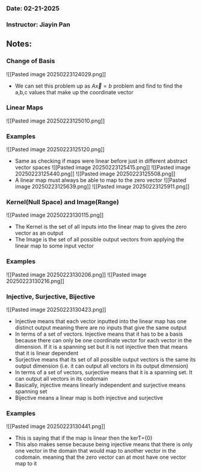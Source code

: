 ### Date: 02-21-2025
### Instructor: Jiayin Pan


## Notes:
### Change of Basis
![[Pasted image 20250223124029.png]]
- We can set this problem up as $A\vec{x}=b$ problem and find to find the a,b,c values that make up the coordinate vector

### Linear Maps
![[Pasted image 20250223125010.png]]

### Examples
![[Pasted image 20250223125120.png]]
- Same as checking if maps were linear before just in different abstract vector spaces
![[Pasted image 20250223125415.png]]
![[Pasted image 20250223125440.png]]
![[Pasted image 20250223125508.png]]
- A linear map must always be able to map to the zero vector
![[Pasted image 20250223125639.png]]
![[Pasted image 20250223125911.png]]

### Kernel(Null Space) and Image(Range)
![[Pasted image 20250223130115.png]]
 - The Kernel is the set of all inputs into the linear map to gives the zero vector as an output
 - The Image is the set of all possible output vectors from applying the linear map to some input vector 
### Examples
![[Pasted image 20250223130206.png]]
![[Pasted image 20250223130216.png]]


### Injective, Surjective, Bijective
![[Pasted image 20250223130423.png]]
- Injective means that each vector inputted into the linear map has one distinct output meaning there are no inputs that give the same output
- In terms of a set of vectors. Injective means that it has to be a basis because there can only be one coordinate vector for each vector in the dimension. If it is a spanning set but it is not injective then that means that it is linear dependent
- Surjective means that its set of all possible output vectors is the same its output dimension (i.e. it can output all vectors in its output dimension)
- In terms of a set of vectors, surjective means that it is a spanning set. It can output all vectors in its codomain
- Basically, injective means linearly independent and surjective means spanning set
- Bijective means a linear map is both injective and surjective
### Examples
![[Pasted image 20250223130441.png]]
- This is saying that if the map is linear then the kerT={0}
- This also makes sense because being injective means that there is only one vector in the domain that would map to another vector in the codomain. meaning that the zero vector can at most have one vector map to it
